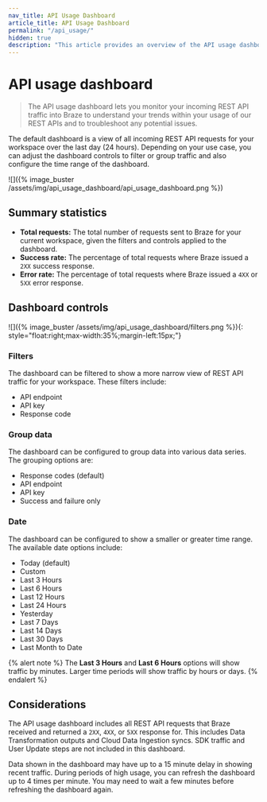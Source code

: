 ```yaml
---
nav_title: API Usage Dashboard
article_title: API Usage Dashboard
permalink: "/api_usage/"
hidden: true
description: "This article provides an overview of the API usage dashboard."
---
```


# API usage dashboard

> The API usage dashboard lets you monitor your incoming REST API traffic into Braze to understand your trends within your usage of our REST APIs and to troubleshoot any potential issues.

The default dashboard is a view of all incoming REST API requests for your workspace over the last day (24 hours). Depending on your use case, you can adjust the dashboard controls to filter or group traffic and also configure the time range of the dashboard.

![]({% image_buster /assets/img/api_usage_dashboard/api_usage_dashboard.png %})

## Summary statistics

- **Total requests:** The total number of requests sent to Braze for your current workspace, given the filters and controls applied to the dashboard.
- **Success rate:** The percentage of total requests where Braze issued a `2XX` success response.
- **Error rate:** The percentage of total requests where Braze issued a `4XX` or `5XX` error response.

## Dashboard controls

![]({% image_buster /assets/img/api_usage_dashboard/filters.png %}){: style="float:right;max-width:35%;margin-left:15px;"}

### Filters

The dashboard can be filtered to show a more narrow view of REST API traffic for your workspace. These filters include:

- API endpoint
- API key
- Response code

### Group data

The dashboard can be configured to group data into various data series. The grouping options are:

- Response codes (default)
- API endpoint
- API key
- Success and failure only

### Date

The dashboard can be configured to show a smaller or greater time range. The available date options include:

- Today (default)
- Custom
- Last 3 Hours
- Last 6 Hours
- Last 12 Hours
- Last 24 Hours
- Yesterday
- Last 7 Days
- Last 14 Days
- Last 30 Days
- Last Month to Date

{% alert note %}
The **Last 3 Hours** and **Last 6 Hours** options will show traffic by minutes. Larger time periods will show traffic by hours or days.
{% endalert %}

## Considerations

The API usage dashboard includes all REST API requests that Braze received and returned a `2XX`, `4XX`, or `5XX` response for. This includes Data Transformation outputs and Cloud Data Ingestion syncs. SDK traffic and User Update steps are not included in this dashboard.

Data shown in the dashboard may have up to a 15 minute delay in showing recent traffic. During periods of high usage, you can refresh the dashboard up to 4 times per minute. You may need to wait a few minutes before refreshing the dashboard again.
